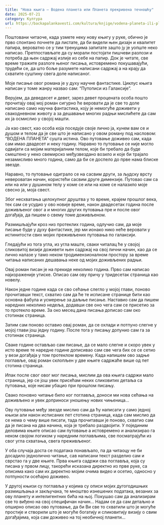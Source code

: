 ```yaml
---
title: "Нова књига – Водена планета или Планета прекривена течношћу"
date: 2025-07-21
category: Култура
url: https://backapalankavesti.com/kultura/knjige/vodena-planeta-ili-planeta-prekrivena-tecnoscu/
---
```


Поштовани читаоче, када узмете неку нову књигу у руке, обично је прво спонтано почнете да листате, да би видели њен дизајн и квалитет папира, вероватно се у тим тренуцима запитате зашто ју је уопште неко написао. Претпостављате да су морали постојати пишчеви разлози и потреба да њен садржај излије из себе на папир.
Док је читате, све време тражите разлоге њеног писања, истовремено покушавајући, трудећи се, да што боље разумете написани садржај а на крају да схватите суштину свега доле написаног.

Моје писање овог романа је у духу научне фантастике. Циклус књига написан у томе жанру назвао сам: “Путописи из Галаксије”.

Верујем, да деведесет и девет, зарез девет процената особа пошто прочитају овај мој роман сигурно ће веровати да је све то доле написано само научна фантастика, коју је немогуће доживети у свакодневном животу а за дешавање многих радњи мислићете да сам их ја осмислио у својој машти.

Ја као свест, као особа која поседује своје лично ја, кунем вам се и душом и телом да је све што је написано у овом роману под насловом: “ВОДЕНА ПЛАНЕТА” сушта истина.
Ово путовање доживео сам, када сам имао двадесет и неку годину. Наравно то путовање се није могло одвијати са мојим материјалним телом, које би требало да буде смештено у неко свемирско међузвездано возило и које би трајало незамисливо много година, само да би се доспело до прве нама блиске звезде.

Наравно, то путовање одиграло се на сасвим други, за људску врсту невероватан начин, користећи сасвим друге димензије. Путовао сам са или на или у душином телу у коме се или на коме се налазило моје свесно ја, моја свест.

Због несхватања целокупног друштва у то време, крајем прошлог века, тек сам се усудио у ово новије време, након двадесетак година после доживљеног овог а и многих других путовања пре и после овог догађаја, да пишем о свему томе доживљеном.

Размишљајући кроз низ протеклих година, одлучио сам, да моје писање буде у духу фантастике, јер ми ионако нико неће веровати у истинитости свих мојих преживљених путовања по галаксији.

Гледајући из тога угла, из угла маште, сваки читалац ће у својој сликовитој визији доживети њен садржај на свој лични начин, као да се лично налазе у тамо неком тродимензионалном простору за време читања написаних дешавања неке од мојих доживљених радњи.

Овај роман писан је на прекиде неколико година. Прво сам написао најизраженије утиске. Описао сам ову причу у тридесетак страница као новелу.

Након једне године када се сво сећање слегло у мојој глави, поново прочитавши текст, схватио сам да ће те исписане странице бити као основна фабула и усмерење за даљње писање. Наставио сам да пишем наредних неколико недеља, додавши све оно чега сам се присетио за то протекло време. За око месец дана писања дописао сам око стотинак страница.

Затим сам поново оставио овај роман, да се охлади и потпуно слегне у мојој глави још једну годину. После тога у писању допунио сам га за стотинак страница.

Сваке године остављао сам писање, да се мало слегне и скоро увек у исто време те наредне године дописивао сам све чега бих се се сетио у вези догађаја у том протеклом времену. Када напишем ово задње поглавље, овај роман склопљен у две књиге садржаће више од пет стотина страница.

Ипак после свог овог мог писања, мислим да ова књига садржи мало страница, јер се још увек присећам неких сликовитих детаља са путовања, које нисам убацио при прошлом писању.

Свако поновно читање било ког поглавља, доноси ми нова сећања на доживљено и увек доприноси уношењу нових чињеница…

Ову путовање међу звезде мислио сам да ћу написати у само једној књизи али након исписаних пет стотина страница, када сам мислио да се нема о чему више писати, тада прочитавши је поново, схватио сам да је писана на два начина, која је требало раздвојити. У појединим деловима књиге описао сам путовање а истовремено и анализирао га неком својом логиком у наредним поглављима, све посматрајући из свог угла схватања, свега преживљеног.

У оба случаја доста се података понављало, па да читаоцу не би досадило једнолично читање, сав написани текст разделио сам и сврстао га у две књиге.
Прва књига садржи сва поглавља, која су писана у првом лицу, такорећи исказана директно из прве руке, са описима како сам их директно мојим очима видео и осетио, односно у потпуности осећајно доживео.

У другој књизи су поглавља у којима су описи мојих дугогодишњих размишљања и закључака, те мноштво изнешених података, везаних за ову планету и интелигентних бића на њој. Покушао сам да анализирам све то виђено на свој специфичан начин…
Надам се да сам детаљно и опширно описао ово путовање, да би Ви све то схватили што је могуће простије и створили што је могуће богатију и сликовитију визију о свим догађајима, која сам доживео на тој необичној планети…
